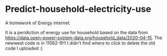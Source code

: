 # Predict-household-electricity-use
A homework of Energy internet.

It is a peridiction of energy use for household based on the data from https://data.open-power-system-data.org/household_data/2020-04-15.
The newwest code is in 11062-9!!!
I didn't find where to click to delete the old code I  uploaded :(
